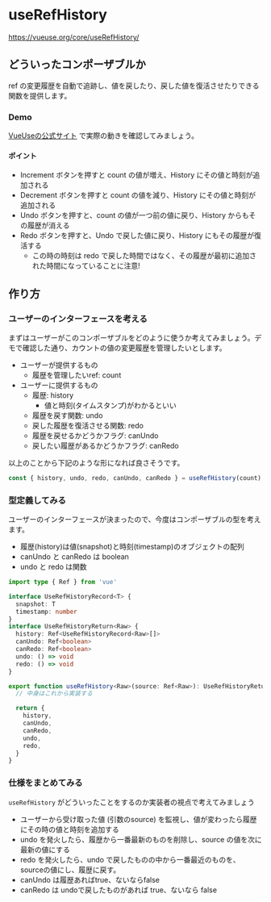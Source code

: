 # useRefHistory

<!-- WIP: 下書き -->

https://vueuse.org/core/useRefHistory/

## どういったコンポーザブルか

ref の変更履歴を自動で追跡し、値を戻したり、戻した値を復活させたりできる関数を提供します。

### Demo

[VueUseの公式サイト](https://vueuse.org/core/useRefHistory/#demo) で実際の動きを確認してみましょう。

#### ポイント
- Increment ボタンを押すと count の値が増え、History にその値と時刻が追加される
- Decrement ボタンを押すと count の値を減り、History にその値と時刻が追加される
- Undo ボタンを押すと、count の値が一つ前の値に戻り、History からもその履歴が消える
- Redo ボタンを押すと、Undo で戻した値に戻り、History にもその履歴が復活する
  - この時の時刻は redo で戻した時間ではなく、その履歴が最初に追加された時間になっていることに注意!

## 作り方

### ユーザーのインターフェースを考える

まずはユーザーがこのコンポーザブルをどのように使うか考えてみましょう。デモで確認した通り、カウントの値の変更履歴を管理したいとします。

- ユーザーが提供するもの
  - 履歴を管理したいref: count
- ユーザーに提供するもの
  - 履歴: history
    - 値と時刻(タイムスタンプ)がわかるといい
  - 履歴を戻す関数: undo
  - 戻した履歴を復活させる関数: redo
  - 履歴を戻せるかどうかフラグ: canUndo
  - 戻したい履歴があるかどうかフラグ: canRedo

以上のことから下記のような形になれば良さそうです。

```ts
const { history, undo, redo, canUndo, canRedo } = useRefHistory(count)
```

### 型定義してみる

ユーザーのインターフェースが決まったので、今度はコンポーザブルの型を考えます。

- 履歴(history)は値(snapshot)と時刻(timestamp)のオブジェクトの配列
- canUndo と canRedo は boolean
- undo と redo は関数

```ts
import type { Ref } from 'vue'

interface UseRefHistoryRecord<T> {
  snapshot: T
  timestamp: number
}
interface UseRefHistoryReturn<Raw> {
  history: Ref<UseRefHistoryRecord<Raw>[]>
  canUndo: Ref<boolean>
  canRedo: Ref<boolean>
  undo: () => void
  redo: () => void
}

export function useRefHistory<Raw>(source: Ref<Raw>): UseRefHistoryReturn<Raw> {
  // 中身はこれから実装する

  return {
    history,
    canUndo,
    canRedo,
    undo,
    redo,
  }
}
```

### 仕様をまとめてみる

`useRefHistory` がどういったことをするのか実装者の視点で考えてみましょう

- ユーザーから受け取った値 (引数のsource) を監視し、値が変わったら履歴にその時の値と時刻を追加する
- undo を発火したら、履歴から一番最新のものを削除し、source の値を次に最新の値にする
- redo を発火したら、undo で戻したものの中から一番最近のものを、sourceの値にし、履歴に戻す。
- canUndo は履歴あればtrue、ないならfalse
- canRedo は undoで戻したものがあれば true、ないなら false
